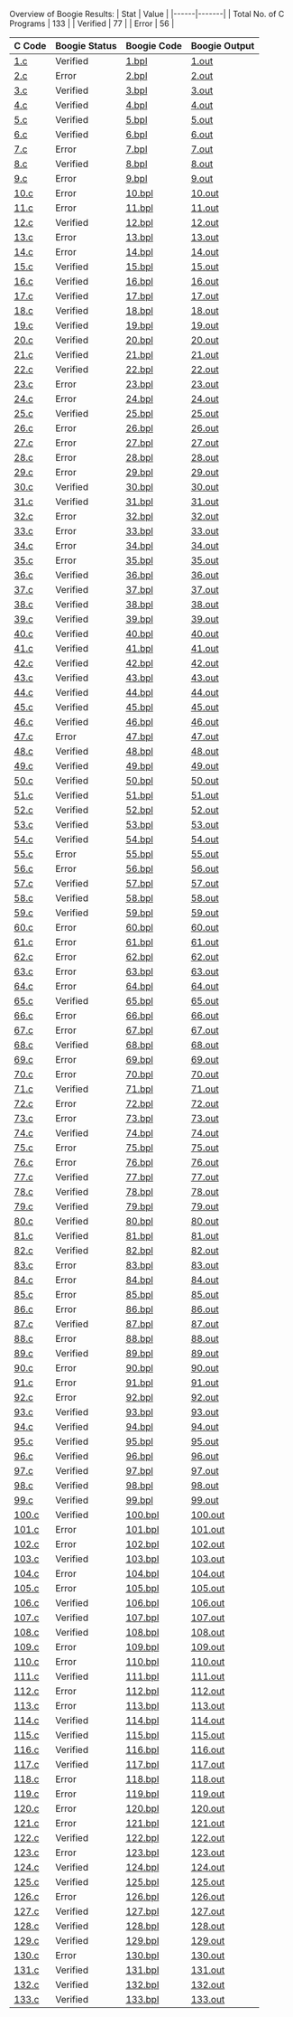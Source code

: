 Overview of Boogie Results:
| Stat | Value |
|------|-------|
| Total No. of C Programs | 133 |
| Verified | 77 |
| Error | 56 |

| C Code | Boogie Status | Boogie Code | Boogie Output |
|--------|---------------|-------------|---------------|
| [1.c](./c_benchmark_anon/1.c) | Verified | [1.bpl](./boogie/1.bpl) | [1.out](./boogie/1.out) |
| [2.c](./c_benchmark_anon/2.c) | Error | [2.bpl](./boogie/2.bpl) | [2.out](./boogie/2.out) |
| [3.c](./c_benchmark_anon/3.c) | Verified | [3.bpl](./boogie/3.bpl) | [3.out](./boogie/3.out) |
| [4.c](./c_benchmark_anon/4.c) | Verified | [4.bpl](./boogie/4.bpl) | [4.out](./boogie/4.out) |
| [5.c](./c_benchmark_anon/5.c) | Verified | [5.bpl](./boogie/5.bpl) | [5.out](./boogie/5.out) |
| [6.c](./c_benchmark_anon/6.c) | Verified | [6.bpl](./boogie/6.bpl) | [6.out](./boogie/6.out) |
| [7.c](./c_benchmark_anon/7.c) | Error | [7.bpl](./boogie/7.bpl) | [7.out](./boogie/7.out) |
| [8.c](./c_benchmark_anon/8.c) | Verified | [8.bpl](./boogie/8.bpl) | [8.out](./boogie/8.out) |
| [9.c](./c_benchmark_anon/9.c) | Error | [9.bpl](./boogie/9.bpl) | [9.out](./boogie/9.out) |
| [10.c](./c_benchmark_anon/10.c) | Error | [10.bpl](./boogie/10.bpl) | [10.out](./boogie/10.out) |
| [11.c](./c_benchmark_anon/11.c) | Error | [11.bpl](./boogie/11.bpl) | [11.out](./boogie/11.out) |
| [12.c](./c_benchmark_anon/12.c) | Verified | [12.bpl](./boogie/12.bpl) | [12.out](./boogie/12.out) |
| [13.c](./c_benchmark_anon/13.c) | Error | [13.bpl](./boogie/13.bpl) | [13.out](./boogie/13.out) |
| [14.c](./c_benchmark_anon/14.c) | Error | [14.bpl](./boogie/14.bpl) | [14.out](./boogie/14.out) |
| [15.c](./c_benchmark_anon/15.c) | Verified | [15.bpl](./boogie/15.bpl) | [15.out](./boogie/15.out) |
| [16.c](./c_benchmark_anon/16.c) | Verified | [16.bpl](./boogie/16.bpl) | [16.out](./boogie/16.out) |
| [17.c](./c_benchmark_anon/17.c) | Verified | [17.bpl](./boogie/17.bpl) | [17.out](./boogie/17.out) |
| [18.c](./c_benchmark_anon/18.c) | Verified | [18.bpl](./boogie/18.bpl) | [18.out](./boogie/18.out) |
| [19.c](./c_benchmark_anon/19.c) | Verified | [19.bpl](./boogie/19.bpl) | [19.out](./boogie/19.out) |
| [20.c](./c_benchmark_anon/20.c) | Verified | [20.bpl](./boogie/20.bpl) | [20.out](./boogie/20.out) |
| [21.c](./c_benchmark_anon/21.c) | Verified | [21.bpl](./boogie/21.bpl) | [21.out](./boogie/21.out) |
| [22.c](./c_benchmark_anon/22.c) | Verified | [22.bpl](./boogie/22.bpl) | [22.out](./boogie/22.out) |
| [23.c](./c_benchmark_anon/23.c) | Error | [23.bpl](./boogie/23.bpl) | [23.out](./boogie/23.out) |
| [24.c](./c_benchmark_anon/24.c) | Error | [24.bpl](./boogie/24.bpl) | [24.out](./boogie/24.out) |
| [25.c](./c_benchmark_anon/25.c) | Verified | [25.bpl](./boogie/25.bpl) | [25.out](./boogie/25.out) |
| [26.c](./c_benchmark_anon/26.c) | Error | [26.bpl](./boogie/26.bpl) | [26.out](./boogie/26.out) |
| [27.c](./c_benchmark_anon/27.c) | Error | [27.bpl](./boogie/27.bpl) | [27.out](./boogie/27.out) |
| [28.c](./c_benchmark_anon/28.c) | Error | [28.bpl](./boogie/28.bpl) | [28.out](./boogie/28.out) |
| [29.c](./c_benchmark_anon/29.c) | Error | [29.bpl](./boogie/29.bpl) | [29.out](./boogie/29.out) |
| [30.c](./c_benchmark_anon/30.c) | Verified | [30.bpl](./boogie/30.bpl) | [30.out](./boogie/30.out) |
| [31.c](./c_benchmark_anon/31.c) | Verified | [31.bpl](./boogie/31.bpl) | [31.out](./boogie/31.out) |
| [32.c](./c_benchmark_anon/32.c) | Error | [32.bpl](./boogie/32.bpl) | [32.out](./boogie/32.out) |
| [33.c](./c_benchmark_anon/33.c) | Error | [33.bpl](./boogie/33.bpl) | [33.out](./boogie/33.out) |
| [34.c](./c_benchmark_anon/34.c) | Error | [34.bpl](./boogie/34.bpl) | [34.out](./boogie/34.out) |
| [35.c](./c_benchmark_anon/35.c) | Error | [35.bpl](./boogie/35.bpl) | [35.out](./boogie/35.out) |
| [36.c](./c_benchmark_anon/36.c) | Verified | [36.bpl](./boogie/36.bpl) | [36.out](./boogie/36.out) |
| [37.c](./c_benchmark_anon/37.c) | Verified | [37.bpl](./boogie/37.bpl) | [37.out](./boogie/37.out) |
| [38.c](./c_benchmark_anon/38.c) | Verified | [38.bpl](./boogie/38.bpl) | [38.out](./boogie/38.out) |
| [39.c](./c_benchmark_anon/39.c) | Verified | [39.bpl](./boogie/39.bpl) | [39.out](./boogie/39.out) |
| [40.c](./c_benchmark_anon/40.c) | Verified | [40.bpl](./boogie/40.bpl) | [40.out](./boogie/40.out) |
| [41.c](./c_benchmark_anon/41.c) | Verified | [41.bpl](./boogie/41.bpl) | [41.out](./boogie/41.out) |
| [42.c](./c_benchmark_anon/42.c) | Verified | [42.bpl](./boogie/42.bpl) | [42.out](./boogie/42.out) |
| [43.c](./c_benchmark_anon/43.c) | Verified | [43.bpl](./boogie/43.bpl) | [43.out](./boogie/43.out) |
| [44.c](./c_benchmark_anon/44.c) | Verified | [44.bpl](./boogie/44.bpl) | [44.out](./boogie/44.out) |
| [45.c](./c_benchmark_anon/45.c) | Verified | [45.bpl](./boogie/45.bpl) | [45.out](./boogie/45.out) |
| [46.c](./c_benchmark_anon/46.c) | Verified | [46.bpl](./boogie/46.bpl) | [46.out](./boogie/46.out) |
| [47.c](./c_benchmark_anon/47.c) | Error | [47.bpl](./boogie/47.bpl) | [47.out](./boogie/47.out) |
| [48.c](./c_benchmark_anon/48.c) | Verified | [48.bpl](./boogie/48.bpl) | [48.out](./boogie/48.out) |
| [49.c](./c_benchmark_anon/49.c) | Verified | [49.bpl](./boogie/49.bpl) | [49.out](./boogie/49.out) |
| [50.c](./c_benchmark_anon/50.c) | Verified | [50.bpl](./boogie/50.bpl) | [50.out](./boogie/50.out) |
| [51.c](./c_benchmark_anon/51.c) | Verified | [51.bpl](./boogie/51.bpl) | [51.out](./boogie/51.out) |
| [52.c](./c_benchmark_anon/52.c) | Verified | [52.bpl](./boogie/52.bpl) | [52.out](./boogie/52.out) |
| [53.c](./c_benchmark_anon/53.c) | Verified | [53.bpl](./boogie/53.bpl) | [53.out](./boogie/53.out) |
| [54.c](./c_benchmark_anon/54.c) | Verified | [54.bpl](./boogie/54.bpl) | [54.out](./boogie/54.out) |
| [55.c](./c_benchmark_anon/55.c) | Error | [55.bpl](./boogie/55.bpl) | [55.out](./boogie/55.out) |
| [56.c](./c_benchmark_anon/56.c) | Error | [56.bpl](./boogie/56.bpl) | [56.out](./boogie/56.out) |
| [57.c](./c_benchmark_anon/57.c) | Verified | [57.bpl](./boogie/57.bpl) | [57.out](./boogie/57.out) |
| [58.c](./c_benchmark_anon/58.c) | Verified | [58.bpl](./boogie/58.bpl) | [58.out](./boogie/58.out) |
| [59.c](./c_benchmark_anon/59.c) | Verified | [59.bpl](./boogie/59.bpl) | [59.out](./boogie/59.out) |
| [60.c](./c_benchmark_anon/60.c) | Error | [60.bpl](./boogie/60.bpl) | [60.out](./boogie/60.out) |
| [61.c](./c_benchmark_anon/61.c) | Error | [61.bpl](./boogie/61.bpl) | [61.out](./boogie/61.out) |
| [62.c](./c_benchmark_anon/62.c) | Error | [62.bpl](./boogie/62.bpl) | [62.out](./boogie/62.out) |
| [63.c](./c_benchmark_anon/63.c) | Error | [63.bpl](./boogie/63.bpl) | [63.out](./boogie/63.out) |
| [64.c](./c_benchmark_anon/64.c) | Error | [64.bpl](./boogie/64.bpl) | [64.out](./boogie/64.out) |
| [65.c](./c_benchmark_anon/65.c) | Verified | [65.bpl](./boogie/65.bpl) | [65.out](./boogie/65.out) |
| [66.c](./c_benchmark_anon/66.c) | Error | [66.bpl](./boogie/66.bpl) | [66.out](./boogie/66.out) |
| [67.c](./c_benchmark_anon/67.c) | Error | [67.bpl](./boogie/67.bpl) | [67.out](./boogie/67.out) |
| [68.c](./c_benchmark_anon/68.c) | Verified | [68.bpl](./boogie/68.bpl) | [68.out](./boogie/68.out) |
| [69.c](./c_benchmark_anon/69.c) | Error | [69.bpl](./boogie/69.bpl) | [69.out](./boogie/69.out) |
| [70.c](./c_benchmark_anon/70.c) | Error | [70.bpl](./boogie/70.bpl) | [70.out](./boogie/70.out) |
| [71.c](./c_benchmark_anon/71.c) | Verified | [71.bpl](./boogie/71.bpl) | [71.out](./boogie/71.out) |
| [72.c](./c_benchmark_anon/72.c) | Error | [72.bpl](./boogie/72.bpl) | [72.out](./boogie/72.out) |
| [73.c](./c_benchmark_anon/73.c) | Error | [73.bpl](./boogie/73.bpl) | [73.out](./boogie/73.out) |
| [74.c](./c_benchmark_anon/74.c) | Verified | [74.bpl](./boogie/74.bpl) | [74.out](./boogie/74.out) |
| [75.c](./c_benchmark_anon/75.c) | Error | [75.bpl](./boogie/75.bpl) | [75.out](./boogie/75.out) |
| [76.c](./c_benchmark_anon/76.c) | Error | [76.bpl](./boogie/76.bpl) | [76.out](./boogie/76.out) |
| [77.c](./c_benchmark_anon/77.c) | Verified | [77.bpl](./boogie/77.bpl) | [77.out](./boogie/77.out) |
| [78.c](./c_benchmark_anon/78.c) | Verified | [78.bpl](./boogie/78.bpl) | [78.out](./boogie/78.out) |
| [79.c](./c_benchmark_anon/79.c) | Verified | [79.bpl](./boogie/79.bpl) | [79.out](./boogie/79.out) |
| [80.c](./c_benchmark_anon/80.c) | Verified | [80.bpl](./boogie/80.bpl) | [80.out](./boogie/80.out) |
| [81.c](./c_benchmark_anon/81.c) | Verified | [81.bpl](./boogie/81.bpl) | [81.out](./boogie/81.out) |
| [82.c](./c_benchmark_anon/82.c) | Verified | [82.bpl](./boogie/82.bpl) | [82.out](./boogie/82.out) |
| [83.c](./c_benchmark_anon/83.c) | Error | [83.bpl](./boogie/83.bpl) | [83.out](./boogie/83.out) |
| [84.c](./c_benchmark_anon/84.c) | Error | [84.bpl](./boogie/84.bpl) | [84.out](./boogie/84.out) |
| [85.c](./c_benchmark_anon/85.c) | Error | [85.bpl](./boogie/85.bpl) | [85.out](./boogie/85.out) |
| [86.c](./c_benchmark_anon/86.c) | Error | [86.bpl](./boogie/86.bpl) | [86.out](./boogie/86.out) |
| [87.c](./c_benchmark_anon/87.c) | Verified | [87.bpl](./boogie/87.bpl) | [87.out](./boogie/87.out) |
| [88.c](./c_benchmark_anon/88.c) | Error | [88.bpl](./boogie/88.bpl) | [88.out](./boogie/88.out) |
| [89.c](./c_benchmark_anon/89.c) | Verified | [89.bpl](./boogie/89.bpl) | [89.out](./boogie/89.out) |
| [90.c](./c_benchmark_anon/90.c) | Error | [90.bpl](./boogie/90.bpl) | [90.out](./boogie/90.out) |
| [91.c](./c_benchmark_anon/91.c) | Error | [91.bpl](./boogie/91.bpl) | [91.out](./boogie/91.out) |
| [92.c](./c_benchmark_anon/92.c) | Error | [92.bpl](./boogie/92.bpl) | [92.out](./boogie/92.out) |
| [93.c](./c_benchmark_anon/93.c) | Verified | [93.bpl](./boogie/93.bpl) | [93.out](./boogie/93.out) |
| [94.c](./c_benchmark_anon/94.c) | Verified | [94.bpl](./boogie/94.bpl) | [94.out](./boogie/94.out) |
| [95.c](./c_benchmark_anon/95.c) | Verified | [95.bpl](./boogie/95.bpl) | [95.out](./boogie/95.out) |
| [96.c](./c_benchmark_anon/96.c) | Verified | [96.bpl](./boogie/96.bpl) | [96.out](./boogie/96.out) |
| [97.c](./c_benchmark_anon/97.c) | Verified | [97.bpl](./boogie/97.bpl) | [97.out](./boogie/97.out) |
| [98.c](./c_benchmark_anon/98.c) | Verified | [98.bpl](./boogie/98.bpl) | [98.out](./boogie/98.out) |
| [99.c](./c_benchmark_anon/99.c) | Verified | [99.bpl](./boogie/99.bpl) | [99.out](./boogie/99.out) |
| [100.c](./c_benchmark_anon/100.c) | Verified | [100.bpl](./boogie/100.bpl) | [100.out](./boogie/100.out) |
| [101.c](./c_benchmark_anon/101.c) | Error | [101.bpl](./boogie/101.bpl) | [101.out](./boogie/101.out) |
| [102.c](./c_benchmark_anon/102.c) | Error | [102.bpl](./boogie/102.bpl) | [102.out](./boogie/102.out) |
| [103.c](./c_benchmark_anon/103.c) | Verified | [103.bpl](./boogie/103.bpl) | [103.out](./boogie/103.out) |
| [104.c](./c_benchmark_anon/104.c) | Error | [104.bpl](./boogie/104.bpl) | [104.out](./boogie/104.out) |
| [105.c](./c_benchmark_anon/105.c) | Error | [105.bpl](./boogie/105.bpl) | [105.out](./boogie/105.out) |
| [106.c](./c_benchmark_anon/106.c) | Verified | [106.bpl](./boogie/106.bpl) | [106.out](./boogie/106.out) |
| [107.c](./c_benchmark_anon/107.c) | Verified | [107.bpl](./boogie/107.bpl) | [107.out](./boogie/107.out) |
| [108.c](./c_benchmark_anon/108.c) | Verified | [108.bpl](./boogie/108.bpl) | [108.out](./boogie/108.out) |
| [109.c](./c_benchmark_anon/109.c) | Error | [109.bpl](./boogie/109.bpl) | [109.out](./boogie/109.out) |
| [110.c](./c_benchmark_anon/110.c) | Error | [110.bpl](./boogie/110.bpl) | [110.out](./boogie/110.out) |
| [111.c](./c_benchmark_anon/111.c) | Verified | [111.bpl](./boogie/111.bpl) | [111.out](./boogie/111.out) |
| [112.c](./c_benchmark_anon/112.c) | Error | [112.bpl](./boogie/112.bpl) | [112.out](./boogie/112.out) |
| [113.c](./c_benchmark_anon/113.c) | Error | [113.bpl](./boogie/113.bpl) | [113.out](./boogie/113.out) |
| [114.c](./c_benchmark_anon/114.c) | Verified | [114.bpl](./boogie/114.bpl) | [114.out](./boogie/114.out) |
| [115.c](./c_benchmark_anon/115.c) | Verified | [115.bpl](./boogie/115.bpl) | [115.out](./boogie/115.out) |
| [116.c](./c_benchmark_anon/116.c) | Verified | [116.bpl](./boogie/116.bpl) | [116.out](./boogie/116.out) |
| [117.c](./c_benchmark_anon/117.c) | Verified | [117.bpl](./boogie/117.bpl) | [117.out](./boogie/117.out) |
| [118.c](./c_benchmark_anon/118.c) | Error | [118.bpl](./boogie/118.bpl) | [118.out](./boogie/118.out) |
| [119.c](./c_benchmark_anon/119.c) | Error | [119.bpl](./boogie/119.bpl) | [119.out](./boogie/119.out) |
| [120.c](./c_benchmark_anon/120.c) | Error | [120.bpl](./boogie/120.bpl) | [120.out](./boogie/120.out) |
| [121.c](./c_benchmark_anon/121.c) | Error | [121.bpl](./boogie/121.bpl) | [121.out](./boogie/121.out) |
| [122.c](./c_benchmark_anon/122.c) | Verified | [122.bpl](./boogie/122.bpl) | [122.out](./boogie/122.out) |
| [123.c](./c_benchmark_anon/123.c) | Error | [123.bpl](./boogie/123.bpl) | [123.out](./boogie/123.out) |
| [124.c](./c_benchmark_anon/124.c) | Verified | [124.bpl](./boogie/124.bpl) | [124.out](./boogie/124.out) |
| [125.c](./c_benchmark_anon/125.c) | Verified | [125.bpl](./boogie/125.bpl) | [125.out](./boogie/125.out) |
| [126.c](./c_benchmark_anon/126.c) | Error | [126.bpl](./boogie/126.bpl) | [126.out](./boogie/126.out) |
| [127.c](./c_benchmark_anon/127.c) | Verified | [127.bpl](./boogie/127.bpl) | [127.out](./boogie/127.out) |
| [128.c](./c_benchmark_anon/128.c) | Verified | [128.bpl](./boogie/128.bpl) | [128.out](./boogie/128.out) |
| [129.c](./c_benchmark_anon/129.c) | Verified | [129.bpl](./boogie/129.bpl) | [129.out](./boogie/129.out) |
| [130.c](./c_benchmark_anon/130.c) | Error | [130.bpl](./boogie/130.bpl) | [130.out](./boogie/130.out) |
| [131.c](./c_benchmark_anon/131.c) | Verified | [131.bpl](./boogie/131.bpl) | [131.out](./boogie/131.out) |
| [132.c](./c_benchmark_anon/132.c) | Verified | [132.bpl](./boogie/132.bpl) | [132.out](./boogie/132.out) |
| [133.c](./c_benchmark_anon/133.c) | Verified | [133.bpl](./boogie/133.bpl) | [133.out](./boogie/133.out) |

    